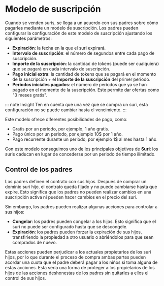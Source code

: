 # Modelo de suscripción

Cuando se venden suris, se llega a un acuerdo con sus padres sobre cómo pagarles mediante un modelo de suscripción. Los padres pueden
configurar
la configuración de este modelo de suscripción ajustando los siguientes parámetros:

- **Expiración**: la fecha en la que el suri expirará.
- **Intervalo de suscripción**: el número de segundos entre cada pago de suscripción.
- **Importe de la suscripción**: la cantidad de tokens (puede ser cualquiera) que se pagará en cada intervalo de suscripción.
- **Pago inicial extra**: la cantidad de tokens que se pagará en el momento de la suscripción + el
  **Importe de la suscripción** del primer periodo.
- **Períodos iniciales pagados**: el número de períodos que ya se han pagado en el momento de la suscripción. Este
  permite dar ofertas como "3 meses gratis".

::: note Insight
Ten en cuenta que una vez que se compra un suri, esta configuración no se puede cambiar hasta el vencimiento.
:::

Este modelo ofrece diferentes posibilidades de pago, como:

- Gratis por un periodo, por ejemplo, 1 año gratis.
- Pago único por un periodo, por ejemplo 10$ por 1 año.
- Pago recurrente durante un periodo, por ejemplo 1$ al mes hasta 1 año.

Con este modelo conseguimos uno de los principales objetivos de **Suri**: los suris caducan en lugar de concederse por un periodo de tiempo ilimitado.

## Control de los padres

Los padres definen el contrato con sus hijos. Después de comprar un dominio suri hijo, el contrato queda fijado y no puede
cambiarse hasta que expire. Esto significa que los padres no pueden realizar cambios en una suscripción activa ni pueden hacer
cambios en el precio del suri.

Sin embargo, los padres pueden realizar algunas acciones para controlar a sus hijos:

- **Congelar**: los padres pueden congelar a los hijos. Esto significa que el suri no puede ser configurado hasta que se descongele.
- **Expiración**: los padres pueden forzar la expiración de sus hijos, transfiriendo la propiedad a otro usuario o abriéndolos
  para que sean comprados de nuevo.

Estas acciones pueden perjudicar a los actuales propietarios de los suri hijos, por lo que durante el proceso de compra ambas partes pueden acordar una cuota que el padre deberá pagar a los niños si toma alguna de estas acciones. Esta sería una forma de proteger a los propietarios de los hijos de las acciones deshonestas de los padres sin quitarles a ellos el control de sus hijos.
